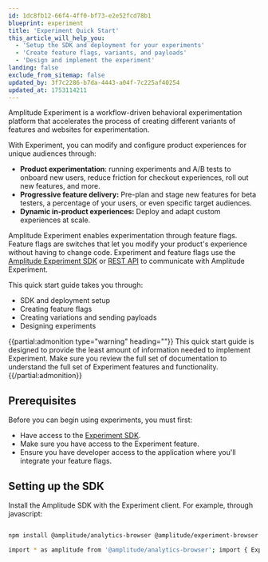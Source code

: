 ```yaml
---
id: 1dc8fb12-66f4-4ff0-bf73-e2e52fcd78b1
blueprint: experiment
title: 'Experiment Quick Start'
this_article_will_help_you:
  - 'Setup the SDK and deployment for your experiments'
  - 'Create feature flags, variants, and payloads'
  - 'Design and implement the experiment'
landing: false
exclude_from_sitemap: false
updated_by: 3f7c2286-b7da-4443-a04f-7c225af40254
updated_at: 1753114211
---
```


Amplitude Experiment is a workflow-driven behavioral experimentation platform that accelerates the process of creating different variants of features and websites for experimentation.

With Experiment, you can modify and configure product experiences for unique audiences through:

* **Product experimentation**: running experiments and A/B tests to onboard new users, reduce friction for checkout experiences, roll out new features, and more.
* **Progressive feature delivery:** Pre-plan and stage new features for beta testers, a percentage of your users, or even specific target audiences.
* **Dynamic in-product experiences:** Deploy and adapt custom experiences at scale.

Amplitude Experiment enables experimentation through feature flags. Feature flags are switches that let you modify your product's experience without having to change code. Experiment and feature flags use the [Amplitude Experiment SDK](/docs/sdks/experiment-sdks) or [REST API](/docs/apis/experiment) to communicate with Amplitude Experiment.

This quick start guide takes you through:
- SDK and deployment setup
- Creating feature flags
- Creating variations and sending payloads
- Designing experiments

{{partial:admonition type="warning" heading=""}}
This quick start guide is designed to provide the least amount of information needed to implement Experiment. Make sure you review the full set of documentation to understand the full set of Experiment features and functionality.
{{/partial:admonition}}

## Prerequisites
Before you can begin using experiments, you must first:

- Have access to the [Experiment SDK](/docs/sdks/experiment-sdks).
- Make sure you have access to the Experiment feature. 
- Ensure you have developer access to the application where you'll integrate your feature flags.

## Setting up the SDK

Install the Amplitude SDK with the Experiment client. For example, through javascript:
```bash

npm install @amplitude/analytics-browser @amplitude/experiment-browser

import * as amplitude from '@amplitude/analytics-browser'; import { Experiment } from '@amplitude/experiment-browser'; amplitude.init('AMPLITUDE_API_KEY');  const experiment = Experiment.initialize('EXPERIMENT_API_KEY'); await experiment.start();
```

